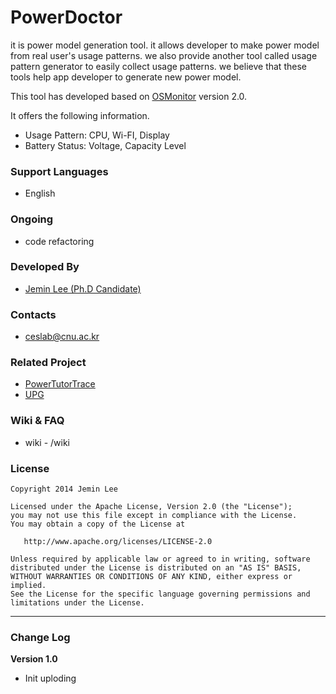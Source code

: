 PowerDoctor
===========

it is power model generation tool. it allows developer to make power model from real user's usage patterns. we also provide another tool called usage pattern generator to easily collect usage patterns. we believe that these tools help app developer to generate new power model.

This tool has developed based on [OSMonitor](https://github.com/eolwral/OSMonitor) version 2.0.

It offers the following information.

- Usage Pattern: CPU, Wi-FI, Display
- Battery Status: Voltage, Capacity Level 

### Support Languages ###
- English

### Ongoing ###
- code refactoring

### Developed By ###
- [Jemin Lee (Ph.D Candidate)](http://jeminlee.blogspot.kr/)

### Contacts ###
- ceslab@cnu.ac.kr

### Related Project ###
- [PowerTutorTrace](https://github.com/PowerLab/PowerTutorTrace)
- [UPG](https://github.com/PowerLab/UPG)

### Wiki & FAQ ###
- wiki - /wiki

### License ###

    Copyright 2014 Jemin Lee

    Licensed under the Apache License, Version 2.0 (the "License");
    you may not use this file except in compliance with the License.
    You may obtain a copy of the License at

       http://www.apache.org/licenses/LICENSE-2.0

    Unless required by applicable law or agreed to in writing, software
    distributed under the License is distributed on an "AS IS" BASIS,
    WITHOUT WARRANTIES OR CONDITIONS OF ANY KIND, either express or implied.
    See the License for the specific language governing permissions and
    limitations under the License.


----------

### Change Log ###

**Version 1.0**
- Init uploding
